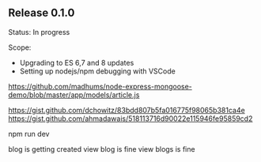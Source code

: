 ## Release 0.1.0

Status: In progress

Scope:
- Upgrading to ES 6,7 and 8 updates
- Setting up nodejs/npm debugging with VSCode

https://github.com/madhums/node-express-mongoose-demo/blob/master/app/models/article.js

https://gist.github.com/dchowitz/83bdd807b5fa016775f98065b381ca4e
https://gist.github.com/ahmadawais/518113716d90022e115946fe95859cd2

npm run dev

blog is getting created
view blog is fine
view blogs is fine